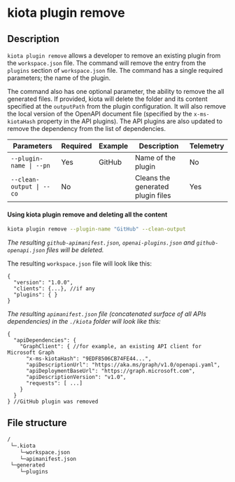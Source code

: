 # kiota plugin remove

## Description

`kiota plugin remove` allows a developer to remove an existing plugin from the `workspace.json` file. The command will remove the entry from the `plugins` section of `workspace.json` file. The command has a single required parameters; the name of the plugin. 

The command also has one optional parameter, the ability to remove the all generated files. If provided, kiota will delete the folder and its content specified at the `outputPath` from the plugin configuration. It will also remove the local version of the OpenAPI document file (specified by the `x-ms-kiotaHash` property in the API plugins). The API plugins are also updated to remove the dependency from the list of dependencies.

| Parameters | Required | Example | Description | Telemetry |
| -- | -- | -- | -- | -- |
| `--plugin-name \| --pn` | Yes | GitHub | Name of the plugin | No |
| `--clean-output \| --co` | No |  | Cleans the generated plugin files | Yes |

#### Using kiota plugin remove and deleting all the content

```bash
kiota plugin remove --plugin-name "GitHub" --clean-output
```
_The resulting `github-apimanifest.json`, `openai-plugins.json` and `github-openapi.json` files will be deleted._

The resulting `workspace.json` file will look like this:

```jsonc
{
  "version": "1.0.0",
  "clients": {...}, //if any
  "plugins": { }
}
```

_The resulting `apimanifest.json` file (concatenated surface of all APIs dependencies) in the `./kiota` folder will look like this:_

```jsonc
{
  "apiDependencies": {
    "GraphClient": { //for example, an existing API client for Microsoft Graph
      "x-ms-kiotaHash": "9EDF8506CB74FE44...",
      "apiDescriptionUrl": "https://aka.ms/graph/v1.0/openapi.yaml",
      "apiDeploymentBaseUrl": "https://graph.microsoft.com",
      "apiDescriptionVersion": "v1.0",
      "requests": [ ...]
    }
  }
} //GitHub plugin was removed
```

## File structure
```bash
/
 └─.kiota
    └─workspace.json
    └─apimanifest.json
 └─generated
    └─plugins
```

